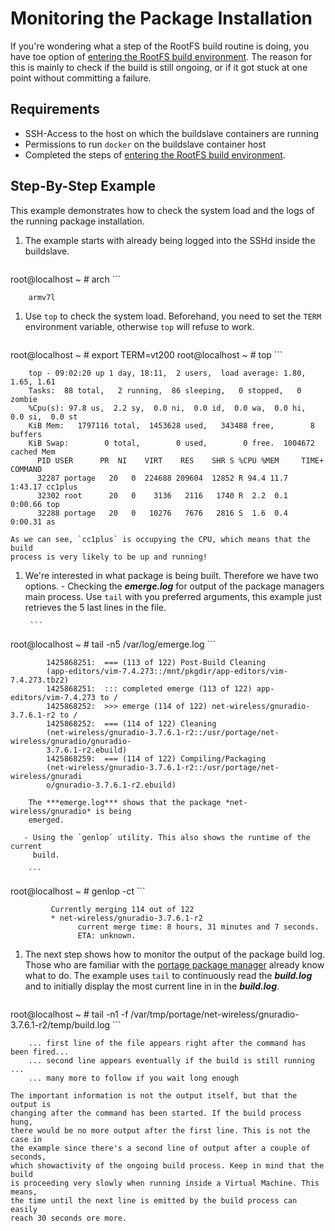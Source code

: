 # Monitoring the Package Installation

If you're wondering what a step of the RootFS build routine is doing, you have
toe option of [entering the RootFS build
environment](entering-build-environment). The reason for this is mainly
to check if the build is still ongoing, or if it got stuck at one point without
committing a failure.

## Requirements
* SSH-Access to the host on which the buildslave containers are running
* Permissions to run `docker` on the buildslave container host
* Completed the steps of [entering the RootFS build
  environment](entering-build-environment.md).

## Step-By-Step Example
This example demonstrates how to check the system load and the logs of the
running package installation.

1. The example starts with already being logged into the SSHd inside the buildslave.

    ```
root@localhost ~ # arch
    ```

        armv7l

1. Use `top` to check the system load. Beforehand, you need to set the `TERM`
   environment variable, otherwise `top` will refuse to work.

    ```
root@localhost ~ # export TERM=vt200
root@localhost ~ # top
    ```

        top - 09:02:20 up 1 day, 18:11,  2 users,  load average: 1.80, 1.65, 1.61
        Tasks:  88 total,   2 running,  86 sleeping,   0 stopped,   0 zombie
        %Cpu(s): 97.8 us,  2.2 sy,  0.0 ni,  0.0 id,  0.0 wa,  0.0 hi,  0.0 si,  0.0 st
        KiB Mem:   1797116 total,  1453628 used,   343488 free,        8 buffers
        KiB Swap:        0 total,        0 used,        0 free.  1004672 cached Mem
          PID USER      PR  NI    VIRT    RES    SHR S %CPU %MEM     TIME+ COMMAND
          32287 portage   20   0  224688 209604  12852 R 94.4 11.7   1:43.17 cc1plus
          32302 root      20   0    3136   2116   1740 R  2.2  0.1   0:00.66 top
          32288 portage   20   0   10276   7676   2816 S  1.6  0.4   0:00.31 as

    As we can see, `cc1plus` is occupying the CPU, which means that the build
    process is very likely to be up and running!

1. We're interested in what package is being built.
   Therefore we have two options.
       - Checking the ***emerge.log*** for output of the package managers main
          process. Use `tail` with you preferred arguments, this example just
          retrieves the 5 last lines in the file.

        ```
root@localhost ~ # tail -n5 /var/log/emerge.log 
        ```

            1425868251:  === (113 of 122) Post-Build Cleaning
            (app-editors/vim-7.4.273::/mnt/pkgdir/app-editors/vim-7.4.273.tbz2)
            1425868251:  ::: completed emerge (113 of 122) app-editors/vim-7.4.273 to /
            1425868252:  >>> emerge (114 of 122) net-wireless/gnuradio-3.7.6.1-r2 to /
            1425868252:  === (114 of 122) Cleaning
            (net-wireless/gnuradio-3.7.6.1-r2::/usr/portage/net-wireless/gnuradio/gnuradio-
            3.7.6.1-r2.ebuild)
            1425868259:  === (114 of 122) Compiling/Packaging
            (net-wireless/gnuradio-3.7.6.1-r2::/usr/portage/net-wireless/gnuradi
            o/gnuradio-3.7.6.1-r2.ebuild)

        The ***emerge.log*** shows that the package *net-wireless/gnuradio* is being
        emerged.

       - Using the `genlop` utility. This also shows the runtime of the current
         build.

        ```
root@localhost ~ # genlop -ct
        ```

             Currently merging 114 out of 122
             * net-wireless/gnuradio-3.7.6.1-r2 
                   current merge time: 8 hours, 31 minutes and 7 seconds.
                   ETA: unknown.
    

1. The next step shows how to monitor the output of the package build log. Those
   who are familiar with the [portage package
   manager](http://wiki.gentoo.org/wiki/Portage) already know what to do. The
   example uses `tail` to continuously read the ***build.log*** and to initially
   display the most current line in in the ***build.log***.

    ```
root@localhost ~ # tail -n1 -f /var/tmp/portage/net-wireless/gnuradio-3.7.6.1-r2/temp/build.log 
    ```

        ... first line of the file appears right after the command has been fired...
        ... second line appears eventually if the build is still running ...
        ... many more to follow if you wait long enough

    The important information is not the output itself, but that the output is
    changing after the command has been started. If the build process hung,
    there would be no more output after the first line. This is not the case in
    the example since there's a second line of output after a couple of seconds,
    which showactivity of the ongoing build process. Keep in mind that the build
    is proceeding very slowly when running inside a Virtual Machine. This means,
    the time until the next line is emitted by the build process can easily
    reach 30 seconds ore more.
